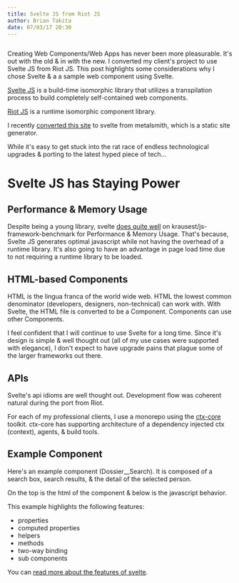 ```yaml
---
title: Svelte JS from Riot JS
author: Brian Takita
date: 07/03/17 20:30
---
```


```js exec route
```

Creating Web Components/Web Apps has never been more pleasurable.
It's out with the old & in with the new. I converted my client's project to use Svelte JS from Riot JS. This post highlights some considerations why I chose Svelte & a a sample web component using Svelte.

<!--more-->

<a href="https://svelte.technology" target="_blank">Svelte JS</a> is a build-time isomorphic library that utilizes a transpilation process to build completely self-contained web components.

<a href="http://riotjs.com/" target="_blank">Riot JS</a> is a runtime isomorphic component library.

I recently <a href="/posts/monorepo-static-sites-using-sveltejs-rollup-bash" target="_blank">converted this site</a> to svelte from metalsmith, which is a static site generator.

While it's easy to get stuck into the rat race of endless technological upgrades & porting to the latest hyped piece of tech&hellip;

# Svelte JS has Staying Power

## Performance & Memory Usage

Despite being a young library, svelte <a href="https://rawgit.com/krausest/js-framework-benchmark/master/webdriver-ts-results/table.html" target="_blank">does quite well</a> on krausest/js-framework-benchmark for Performance & Memory Usage. That's because, Svelte JS generates optimal javascript while not having the overhead of a runtime library. It's also going to have an advantage in page load time due to not requiring a runtime library to be loaded.

## HTML-based Components
 
HTML is the lingua franca of the world wide web. HTML the lowest common denominator (developers, designers, non-technical) can work with. With Svelte, the HTML file is converted to be a Component. Components can use other Components.

I feel confident that I will continue to use Svelte for a long time. Since it's design is simple & well thought out (all of my use cases were supported with elegance), I don't expect to have upgrade pains that plague some of the larger frameworks out there.

## APIs

Svelte's api idioms are well thought out. Development flow was coherent natural during the port from Riot.

For each of my professional clients, I use a monorepo using the <a href="https://github.com/ctx-core/ctx-core" target="_blank">ctx-core</a> toolkit. ctx-core has supporting architecture of a dependency injected ctx (context), agents, & build tools.

## Example Component

Here's an example component (Dossier__Search). It is composed of a search box, search results, & the detail of the selected person.

On the top is the html of the component & below is the javascript behavior.

This example highlights the following features:
  
  * properties
  * computed properties
  * helpers
  * methods
  * two-way binding
  * sub components
  
You can <a href="https://svelte.technology/guide" target="_blank">read more about the features of svelte</a>.
